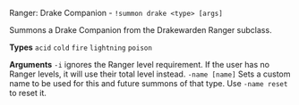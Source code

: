 Ranger: Drake Companion - `!summon drake <type> [args]` 

Summons a Drake Companion from the Drakewarden Ranger subclass.
 
**Types**
`acid`
`cold`
`fire`
`lightning`
`poison`
 
**Arguments**
`-i` ignores the Ranger level requirement. If the user has no Ranger levels, it will use their total level instead.
`-name [name]` Sets a custom name to be used for this and future summons of that type. Use `-name reset` to reset it.